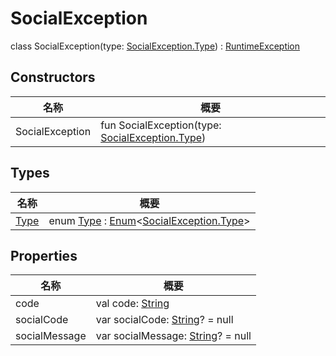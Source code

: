 # SocialException

class SocialException(type: [SocialException.Type](-type/index.md)) : [RuntimeException](https://developer.android.com/reference/kotlin/java/lang/RuntimeException.html)

## Constructors

| 名称            | 概要                                                              |
| --------------- | ----------------------------------------------------------------- |
| SocialException | fun SocialException(type: [SocialException.Type](-type/index.md)) |

## Types

| 名称                   | 概要                                                                                                                                                     |
| ---------------------- | -------------------------------------------------------------------------------------------------------------------------------------------------------- |
| [Type](-type/index.md) | enum [Type](-type/index.md) : [Enum](https://kotlinlang.org/api/latest/jvm/stdlib/kotlin/-enum/index.html)&lt;[SocialException.Type](-type/index.md)&gt; |

## Properties

| 名称          | 概要                                                                                                        |
| ------------- | ----------------------------------------------------------------------------------------------------------- |
| code          | val code: [String](https://kotlinlang.org/api/latest/jvm/stdlib/kotlin/-string/index.html)                  |
| socialCode    | var socialCode: [String](https://kotlinlang.org/api/latest/jvm/stdlib/kotlin/-string/index.html)? = null    |
| socialMessage | var socialMessage: [String](https://kotlinlang.org/api/latest/jvm/stdlib/kotlin/-string/index.html)? = null |
